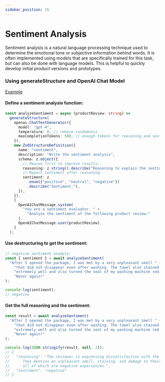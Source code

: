 ```yaml
---
sidebar_position: 15
---
```


# Sentiment Analysis

Sentiment analysis is a natural language processing technique used to determine the emotional tone or subjective information behind words.
It is often implemented using models that are specifically trained for this task, but can also be done with language models.
This is helpful to quickly develop initial product versions and prototypes.

### Using generateStructure and OpenAI Chat Model

[Example](https://github.com/lgrammel/modelfusion/blob/main/examples/basic/src/tutorials/sentiment-analysis.ts)

#### Define a sentiment analysis function:

```ts
const analyzeSentiment = async (productReview: string) =>
  generateStructure(
    openai.ChatTextGenerator({
      model: "gpt-4",
      temperature: 0, // remove randomness
      maxCompletionTokens: 500, // enough tokens for reasoning and sentiment
    }),
    new ZodStructureDefinition({
      name: "sentiment",
      description: "Write the sentiment analysis",
      schema: z.object({
        // Reason first to improve results:
        reasoning: z.string().describe("Reasoning to explain the sentiment."),
        // Report sentiment after reasoning:
        sentiment: z
          .enum(["positive", "neutral", "negative"])
          .describe("Sentiment."),
      }),
    }),
    [
      OpenAIChatMessage.system(
        "You are a sentiment evaluator. " +
          "Analyze the sentiment of the following product review:"
      ),
      OpenAIChatMessage.user(productReview),
    ]
  );
```

#### Use destructuring to get the sentiment:

```ts
// negative sentiment example:
const { sentiment } = await analyzeSentiment(
  "After I opened the package, I was met by a very unpleasant smell " +
    "that did not disappear even after washing. The towel also stained " +
    "extremely well and also turned the seal of my washing machine red. " +
    "Never again!"
);

console.log(sentiment);
// negative
```

#### Get the full reasoning and the sentiment:

```ts
const result = await analyzeSentiment(
  "After I opened the package, I was met by a very unpleasant smell " +
    "that did not disappear even after washing. The towel also stained " +
    "extremely well and also turned the seal of my washing machine red. " +
    "Never again!"
);

console.log(JSON.stringify(result, null, 2));
// {
//   "reasoning": "The reviewer is expressing dissatisfaction with the product.
//      They mention an unpleasant smell, staining, and damage to their washing machine,
//      all of which are negative experiences.",
//   "sentiment": "negative"
// }
```
